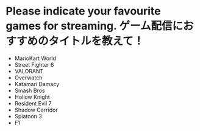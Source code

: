 # Please indicate your favourite games for streaming. ゲーム配信におすすめのタイトルを教えて！

- MarioKart World
- Street Fighter 6
- VALORANT
- Overwatch
- Katamari Damacy
- Smash Bros
- Hollow Knight
- Resident Evil 7
- Shadow Corridor
- Splatoon 3
- F1
